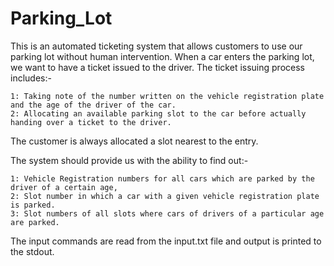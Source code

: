 # Parking_Lot

This is an automated ticketing system that allows customers to use our parking lot without human intervention. 
When a car enters the parking lot, we want to have a ticket issued to the driver. The ticket issuing process includes:- 

	1: Taking note of the number written on the vehicle registration plate and the age of the driver of the car.
	2: Allocating an available parking slot to the car before actually handing over a ticket to the driver.
	
The customer is always allocated a slot nearest to the entry. 

The system should provide us with the ability to find out:-

	1: Vehicle Registration numbers for all cars which are parked by the driver of a certain age,
	2: Slot number in which a car with a given vehicle registration plate is parked. 
	3: Slot numbers of all slots where cars of drivers of a particular age are parked.


The input commands are read from the input.txt file and output is printed to the stdout.
